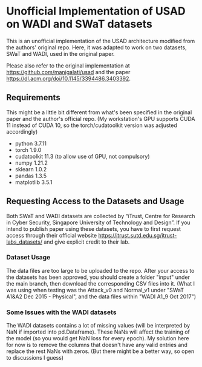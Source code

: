 # Unofficial Implementation of USAD on WADI and SWaT datasets

This is an unofficial implementation of the USAD architecture modified from the authors' original repo.
Here, it was adapted to work on two datasets, SWaT and WADI, used in the original paper.

Please also refer to the original implementation at https://github.com/manigalati/usad and the paper https://dl.acm.org/doi/10.1145/3394486.3403392.



## Requirements
This might be a little bit different from what's been specified in the original paper and the author's official repo. (My workstation's GPU supports CUDA 11 instead of CUDA 10, so the torch/cudatoolkit version was adjusted accordingly)
 * python 3.7.11
 * torch 1.9.0
 * cudatoolkit 11.3 (to allow use of GPU, not compulsory)
 * numpy 1.21.2
 * sklearn 1.0.2
 * pandas 1.3.5
 * matplotlib 3.5.1


## Requesting Access to the Datasets and Usage

Both SWaT and WADI datasets are collected by “iTrust, Centre for Research in Cyber Security, Singapore University of Technology and Design”. If you intend to publish paper using these datasets, you have to first request access through their official website https://itrust.sutd.edu.sg/itrust-labs_datasets/ and give explicit credit to their lab.

[SWaT dataset]: https://itrust.sutd.edu.sg/itrust-labs_datasets/dataset_info/#swat
[WADI dataset]: https://itrust.sutd.edu.sg/itrust-labs_datasets/dataset_info/#wadi

### Dataset Usage
The data files are too large to be uploaded to the repo. After your access to the datasets has been approved, you should create a folder "input" under the main branch, then download the corresponding CSV files into it. (What I was using when testing was the Attack_v0 and Normal_v1 under "SWaT A1&A2 Dec 2015 - Physical", and the data files within "WADI A1_9 Oct 2017")

### Some Issues with the WADI datasets 
The WADI datasets contains a lot of missing values (will be interpreted by NaN if imported into pd.Dataframe). These NaNs will affect the training of the model (so you would get NaN loss for every epoch). 
My solution here for now is to remove the columns that doesn't have any valid entries and replace the rest NaNs with zeros. (But there might be a better way, so open to discussions I guess)
